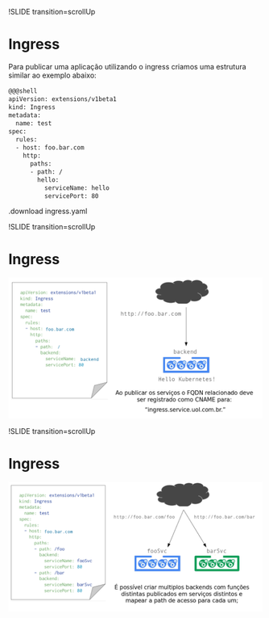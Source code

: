 !SLIDE transition=scrollUp

# Ingress

Para publicar uma aplicação utilizando o ingress criamos uma estrutura similar ao exemplo abaixo:

    @@@shell
    apiVersion: extensions/v1beta1
    kind: Ingress
    metadata:
      name: test
    spec:
      rules:
      - host: foo.bar.com
        http:
          paths:
          - path: /
            hello:
              serviceName: hello
              servicePort: 80

.download ingress.yaml

!SLIDE transition=scrollUp

# Ingress

![kubernetes](images/ingress-ex1A.png)

!SLIDE transition=scrollUp

# Ingress

![kubernetes](images/ingress-ex1B.png)

